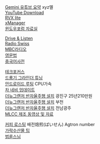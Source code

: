 [Gemini 유튜브 요약](https://gemini.google.com/gem/cdaa14d379ab) xyz멜  
[YouTube Download](https://www.mediamister.com/free-youtube-video-downloader)  
[RVX lite](https://t.me/s/rvx_lite)  
[xManager](https://www.xmanagerapp.com/)  
[윈도우포럼 자료실](https://windowsforum.kr/data/21714733)  
  
[Drive & Listen](https://drivenlisten.com/city/#)    
[Radio Swiss](https://www.radioswissclassic.ch/en)  
[MBC라디오](https://miniwebapp.imbc.com/index?channel=mfm)  
[영문법](https://lux-rabidus.com/category/english/grammar)  
[중국어사전](https://zh.dict.naver.com/#/main)  
  
[테크포커스](https://www.techfocus.kr)  
[드롱기 그라인더 튜닝](https://m.blog.naver.com/PostView.naver?blogId=neovamp99&logNo=222192061687&proxyReferer=https:%2F%2Fwww.google.com%2F&trackingCode=external)  
[안드로이드 루팅](https://m.blog.naver.com/kimmingul/221830463305) CPU가속  
[차 네비 업데이트](https://update.hyundai.com/KR/KO/search)  
[더뉴그랜저 반자율주행 설치](https://m.blog.naver.com/PostView.naver?blogId=levis83&logNo=223713766003&navType=by) 광진구 25년210만원  
[더뉴그랜저 반자율주행 설치](https://m.oh-car.co.kr/goods/goods_view.php?goodsNo=1000670354) 부천  
[더뉴그랜저 반자율주행 설치](https://m.blog.naver.com/dexcrewgj/222861988691) 전남광주  
[MLCC 제조 동영상 및 자료](https://prd2021.tistory.com/253)  
  
[커피 로스팅](https://m.blog.naver.com/zenzen49/221744650615) 배전焙煎(ばいせん) Agtron number  
[가락수산몰 팁](https://tpirates.com/%EC%BD%98%ED%85%90%EC%B8%A0/1350/%EB%8C%80%ED%95%9C%EB%AF%BC%EA%B5%AD%EC%97%90%EC%84%9C-%EA%B0%80%EC%9E%A5-%EC%BE%8C%EC%A0%81%ED%95%9C-%EC%88%98%EC%82%B0%EC%8B%9C%EC%9E%A5-%EA%B0%80%EB%9D%BD%EC%8B%9C%EC%9E%A5-%ED%9A%8C%EC%84%BC%ED%84%B0-%EA%B0%80%EB%9D%BD%EB%AA%B0-%EA%BF%80%ED%8C%81-%EC%B4%9D%EC%A0%95%EB%A6%AC)  
[법륜스님](https://m.blog.naver.com/PostList.naver?blogId=pomnyun&tab=1)  
